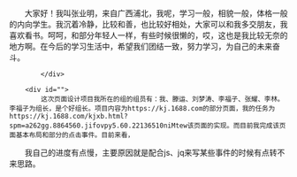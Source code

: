 <!DOCTYPE html>
<html>
	<head>
		<meta charset="UTF-8">
		<title></title>
		<style type="text/css">
			div{
				text-indent:2em;
			}
		</style>
	</head>
	<body>
		<div id="">
					大家好！我叫张业明，来自广西浦北，我呢，学习一般，相貌一般，体格一般的内向学生。我沉着冷静，比较和善，也比较好相处，大家可以和我多交朋友，我喜欢看书。呵呵，和部分年轻人一样，有些时候很懒的，哎，这也是我比较无奈的地方啊。在今后的学习生活中，希望我们团结一致，努力学习，为自己的未来奋斗。
	
		</div>

		<div id="">
			这次页面设计项目我所在的组的组员有：我、滕运、刘梦涛、李福子、张耀、李林。李福子为组长，是个好组长。项目内容为https://kj.1688.com的部分页面，我的任务为https://kj.1688.com/kjxb.html?spm=a262gg.8864560.jifovpy5.60.22136510niMtew该页面的实现。而目前我完成该页面基本布局和部分的点击事件。目前来看，
我自己的进度有点慢，主要原因就是配合js、jq来写某些事件的时候有点转不来思路。
		</div>
	</body>
</html>

